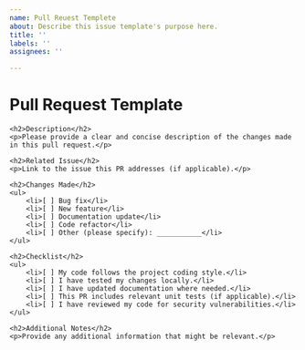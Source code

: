 ```yaml
---
name: Pull Reuest Templete
about: Describe this issue template's purpose here.
title: ''
labels: ''
assignees: ''

---
```


<!DOCTYPE html>
<html>
<head>
    <title>Pull Request Template</title>
</head>
<body>
    <h1>Pull Request Template</h1>

    <h2>Description</h2>
    <p>Please provide a clear and concise description of the changes made in this pull request.</p>

    <h2>Related Issue</h2>
    <p>Link to the issue this PR addresses (if applicable).</p>

    <h2>Changes Made</h2>
    <ul>
        <li>[ ] Bug fix</li>
        <li>[ ] New feature</li>
        <li>[ ] Documentation update</li>
        <li>[ ] Code refactor</li>
        <li>[ ] Other (please specify): ___________</li>
    </ul>

    <h2>Checklist</h2>
    <ul>
        <li>[ ] My code follows the project coding style.</li>
        <li>[ ] I have tested my changes locally.</li>
        <li>[ ] I have updated documentation where needed.</li>
        <li>[ ] This PR includes relevant unit tests (if applicable).</li>
        <li>[ ] I have reviewed my code for security vulnerabilities.</li>
    </ul>

    <h2>Additional Notes</h2>
    <p>Provide any additional information that might be relevant.</p>
</body>
</html>
